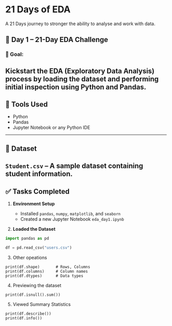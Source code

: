 # 21 Days of EDA
A 21 Days journey to stronger the ability to analyse and work with data.


## 📅 Day 1 – 21-Day EDA Challenge

### 🚀 Goal:
Kickstart the EDA (Exploratory Data Analysis) process by loading the dataset and performing initial inspection using Python and Pandas.
---
## 🧰 Tools Used
- Python
- Pandas
- Jupyter Notebook or any Python IDE
---
## 📂 Dataset
`Student.csv` – A sample dataset containing student information.
---
## ✅ Tasks Completed

1. **Environment Setup**
   - Installed `pandas`, `numpy`, `matplotlib`, and `seaborn`
   - Created a new Jupyter Notebook `eda_day1.ipynb`

2. **Loaded the Dataset**
```python
import pandas as pd

df = pd.read_csv("users.csv")
```
3. Other opeations
```
print(df.shape)       # Rows, Columns
print(df.columns)     # Column names
print(df.dtypes)      # Data types
```
4. Previewing the dataset
```
print(df.isnull().sum())
```
5. Viewed Summary Statistics
```
print(df.describe())
print(df.info())
```
